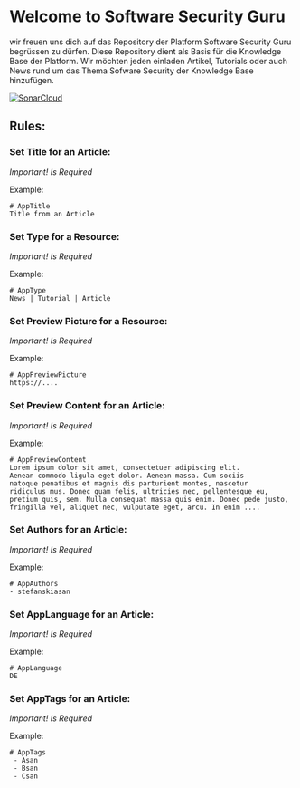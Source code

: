 # Welcome to Software Security Guru

wir freuen uns dich auf das Repository der Platform Software Security Guru begrüssen zu dürfen.
Diese Repository dient als Basis für die Knowledge Base der Platform. Wir möchten jeden einladen Artikel, Tutorials oder auch News rund um das Thema Sofware Security der Knowledge Base hinzufügen.

[![SonarCloud](https://sonarcloud.io/images/project_badges/sonarcloud-black.svg)](https://sonarcloud.io/summary/new_code?id=Advisori-FTC_SoftwareSecurityGuru)


## Rules:
### Set Title for an Article:
_Important! Is Required_

Example:

```
# AppTitle
Title from an Article
```
### Set Type for a Resource:
_Important! Is Required_

Example:

```
# AppType
News | Tutorial | Article
```

### Set Preview Picture for a Resource:
_Important! Is Required_

Example:

```
# AppPreviewPicture
https://....
```


### Set Preview Content for an Article:
_Important! Is Required_

Example:

```
# AppPreviewContent
Lorem ipsum dolor sit amet, consectetuer adipiscing elit.
Aenean commodo ligula eget dolor. Aenean massa. Cum sociis
natoque penatibus et magnis dis parturient montes, nascetur
ridiculus mus. Donec quam felis, ultricies nec, pellentesque eu,
pretium quis, sem. Nulla consequat massa quis enim. Donec pede justo,
fringilla vel, aliquet nec, vulputate eget, arcu. In enim ....
```

### Set Authors for an Article:
_Important! Is Required_

Example:

```
# AppAuthors
- stefanskiasan
```

### Set AppLanguage for an Article:
_Important! Is Required_

Example:

```
# AppLanguage
DE
```

### Set AppTags for an Article:
_Important! Is Required_

Example:

```
# AppTags
 - Asan
 - Bsan
 - Csan
```
